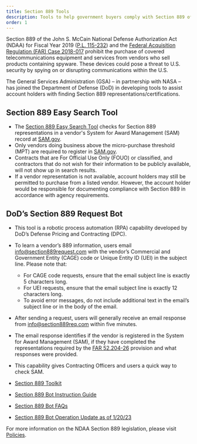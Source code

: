```yaml
---
title: Section 889 Tools
description: Tools to help government buyers comply with Section 889 of the John S. McCain National Defense Authorization Act.
order: 1
---
```

Section 889 of the John S. McCain National Defense Authorization Act (NDAA) for Fiscal Year 2019 ([P.L. 115-232](https://www.congress.gov/115/plaws/publ232/PLAW-115publ232.pdf)) and the [Federal Acquisition Regulation (FAR) Case 2018-017](https://www.federalregister.gov/documents/2019/08/13/2019-17201/federal-acquisition-regulation-prohibition-on-contracting-for-certain-telecommunications-and-video) prohibit the purchase of covered telecommunications equipment and services from vendors who sell products containing spyware. These devices could pose a threat to U.S. security by spying on or disrupting communications within the U.S. 

The General Services Administration (GSA) – in partnership with NASA – has joined the Department of Defense (DoD) in developing tools to assist account holders with finding Section 889 representations/certifications.

## Section 889 Easy Search Tool


- The [Section 889 Easy Search Tool](https://889.smartpay.gsa.gov/) checks for Section 889 representations in a vendor's System for Award Management (SAM) record at [SAM.gov](http://www.sam.gov). 
- Only vendors doing business above the micro-purchase threshold (MPT) are required to register in [SAM.gov](http://www.SAM.gov).
- Contracts that are For Official Use Only (FOUO) or classified, and contractors that do not wish for their information to be publicly available, will not show up in search results. 
- If a vendor representation is not available, account holders may still be permitted to purchase from a listed vendor. However, the account holder would be responsible for documenting compliance with Section 889 in accordance with agency requirements.

## DoD’s Section 889 Request Bot 

- This tool is a robotic process automation (RPA) capability developed by DoD’s Defense Pricing and Contracting (DPC). 
- To learn a vendor’s 889 information, users email [info@section889request.com](mailto:info@section889request.com)  with the vendor’s Commercial and Government Entity (CAGE) code or Unique Entity ID (UEI) in the subject line. Please note that:
    * For CAGE code requests, ensure that the email subject line is exactly 5 characters long. 
    * For UEI requests, ensure that the email subject line is exactly 12 characters long.
    * To avoid error messages, do not include additional text in the email’s subject line or in the body of the email.
- After sending a request, users will generally receive an email response from [info@section889req.com](mailto:info@section889req.com) within five minutes. 
- The email response identifies if the vendor is registered in the System for Award Management (SAM), if they have completed the representations required by the [FAR 52.204-26](https://www.acquisition.gov/far/52.204-26) provision and what responses were provided. 
- This capability gives Contracting Officers and users a quick way to check SAM.

- [Section 889 Toolkit](https://dodprocurementtoolbox.com/site-pages/section-889-request)
- [Section 889 Bot Instruction Guide](https://dodprocurementtoolbox.com/cms/sites/default/files/resources/2022-04/Section%20889%20Bot%20Implementation%20Guide_APRIL2022.pdf)
- [Section 889 Bot FAQs](https://dodprocurementtoolbox.com/cms/sites/default/files/resources/2022-04/Section%20889%20FAQ_APRIL2022.pdf)
- [Section 889 Bot Operation Update as of 1/20/23](https://dodprocurementtoolbox.com/articles/section-889-bot-operation-update-as-of-12023)

For more information on the NDAA Section 889 legislation, please visit [Policies](/policies-and-audits/policies).


